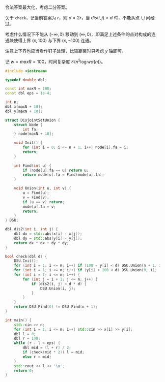 合法答案最大化，考虑二分答案。

关于 `check`，记当前答案为 $r$，则 $d = 2r$，当 $dis(i, j) \lt d$ 时，不能从点 $i, j$ 间经过。

考虑什么情况下不能从 $(- \infty, 0)$ 移动到 $(\infty, 0)$，即满足上述条件的点对构成的连通块使得上界 $(x, 100)$ 与下界 $(x, -100)$ 连通。

注意上下界也应当看作钉子处理，比较距离时只考虑 $y$ 轴即可。

记 $w = maxR = 100$，时间复杂度 $\mathcal O(n^2 \log w \alpha(n))$。

```cpp
#include <iostream>

typedef double dbl;

const int maxN = 100;
const dbl eps = 1e-4;

int n;
dbl x[maxN + 10];
dbl y[maxN + 10];

struct DisjointSetUnion {
    struct Node {
        int fa;
    } node[maxN + 10];

    void Init() {
        for (int i = 0; i <= n + 1; i++) node[i].fa = i;
        return;
    }
    
    int Find(int u) {
        if (node[u].fa == u) return u;
        return node[u].fa = Find(node[u].fa);
    }

    void Union(int u, int v) {
        u = Find(u);
        v = Find(v);
        if (u == v) return;
        node[u].fa = v;
        return;
    }
} DSU;

dbl dis2(int i, int j) {
    dbl dx = std::abs(x[i] - x[j]);
    dbl dy = std::abs(y[i] - y[j]);
    return dx * dx + dy * dy;
}

bool check(dbl d) {
    DSU.Init();
    for (int i = 1; i <= n; i++) if (100 - y[i] < d) DSU.Union(n + 1, i);
    for (int i = 1; i <= n; i++) if (y[i] + 100 < d) DSU.Union(0, i);
    for (int i = 1; i <= n; i++) {
        for (int j = i + 1; j <= n; j++) {
            if (dis2(i, j) < d * d) {
                DSU.Union(i, j);
            }
        }
    }
    return DSU.Find(0) != DSU.Find(n + 1);
}

int main() {
    std::cin >> n;
    for (int i = 1; i <= n; i++) std::cin >> x[i] >> y[i];
    dbl l = 0;
    dbl r = 100;
    while (r - l > eps) {
        dbl mid = (l + r) / 2;
        if (check(mid * 2)) l = mid;
        else r = mid;
    }
    std::cout << l << '\n';
    return 0;
}
```